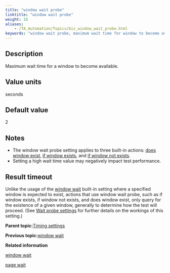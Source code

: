 ```yaml
--- 
title: "window wait probe"
linktitle: "window wait probe"
weight: 16
aliases: 
    - /TA_Automation/Topics/bis_window_wait_probe.html
keywords: "window wait probe, maximum wait time for window to become available"
---
```


## Description

Maximum wait time for a window to become available.

## Value units

seconds

## Default value

2

## Notes

-   The window wait probe setting applies to three built-in actions: [does window exist](does_window_exist.html), [if window exists](if_window_exists.html), and [if window not exists](if_window_not_exists.html).
-   Setting a high wait time value may negatively impact test performance.

## Result timeout

Unlike the usage of the [window wait](window_wait.html) built-in setting where a specified window is expected to exist, actions that use window wait probe, such as if window exists, if window not exists, and does window exist, only query for the existence of a given window, generally to determine how the test will proceed. \(See [Wait probe settings](timing_wait_probe_settings.html) for further details on the workings of this setting.\)

**Parent topic:**[Timing settings](/TA_Automation/Topics/bis_timing.html)

**Previous topic:**[window wait](/TA_Automation/Topics/bis_window_wait.html)

**Related information**  


[window wait](/TA_Automation/Topics/bis_window_wait.html)

[page wait](/TA_Automation/Topics/bis_page_wait.html)

